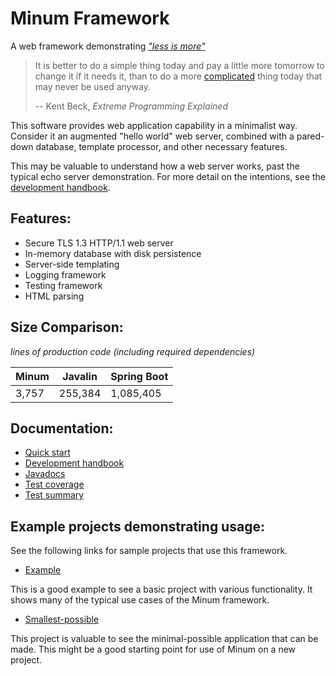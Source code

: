 Minum Framework
===============

A web framework demonstrating [_"less is more"_](http://mcfunley.com/choose-boring-technology)

> It is better to do a simple thing today and pay a little more tomorrow to change it
> if it needs it, than to do a more [complicated](docs/simplify_then_add_lightness.md) thing today 
> that may never be used anyway.
> 
> -- Kent Beck, _Extreme Programming Explained_

This software provides web application
capability in a minimalist way.  Consider it an augmented
"hello world" web server, combined with a pared-down database,
template processor, and other necessary features.

This may be valuable to understand how a web server works, past the typical
echo server demonstration.  For more detail on the intentions, see the
[development handbook](docs/development_handbook.md).

Features:
--------

- Secure TLS 1.3 HTTP/1.1 web server
- In-memory database with disk persistence
- Server-side templating
- Logging framework
- Testing framework
- HTML parsing

Size Comparison:
----------------

_lines of production code (including required dependencies)_

| Minum | Javalin | Spring Boot |
|-------|---------|-------------|
| 3,757 | 255,384 | 1,085,405   |


Documentation:
--------------

* [Quick start](docs/quick_start.md)
* [Development handbook](docs/development_handbook.md)
* [Javadocs](https://byronka.github.io/javadoc/)
* [Test coverage](https://byronka.github.io/coveragereport/)
* [Test summary](https://byronka.github.io/minum_tests.html)


Example projects demonstrating usage:
-------------------------------------

See the following links for sample projects that use this framework.

- [Example](https://github.com/byronka/minum_usage_example_mvn) 

This is a good example to see a basic project with various functionality. It
shows many of the typical use cases of the Minum framework.

- [Smallest-possible](https://github.com/byronka/minum_usage_example_smaller)

This project is valuable to see the minimal-possible application that can
be made.  This might be a good starting point for use of Minum on a new project.
